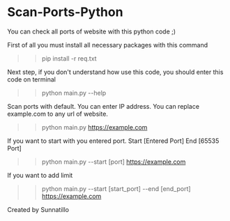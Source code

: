 # Scan-Ports-Python
You can check all ports of website with this python code ;)

First of all you must install all necessary packages with this command 
>> pip install -r req.txt

Next step, if you don't understand how use this code, you should enter this code on terminal
>> python main.py --help

Scan ports with default. You can enter IP address. You can replace example.com to any url of website.
>> python main.py https://example.com

If you want to start with you entered port. Start [Entered Port] End [65535 Port]
>> python main.py --start [port] https://example.com

If you want to add limit
>> python main.py --start [start_port] --end [end_port] https://example.com

Created by Sunnatillo
